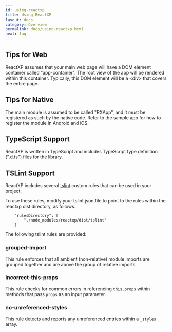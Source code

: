 ```yaml
---
id: using-reactxp
title: Using ReactXP
layout: docs
category: Overview
permalink: docs/using-reactxp.html
next: faq
---
```


## Tips for Web

ReactXP assumes that your main web page will have a DOM element container called "app-container". The root view of the app will be rendered within this container. Typically, this DOM element will be a &lt;div&gt; that covers the entire page.

## Tips for Native

The main module is assumed to be called "RXApp", and it must be registered as such by the native code. Refer to the sample app for how to register the module in Android and iOS.

## TypeScript Support

ReactXP is written in TypeScript and includes TypeScript type definition (".d.ts") files for the library.

## TSLint Support

ReactXP includes several [tslint](https://www.npmjs.com/package/tslint) custom rules that can be used in your project.

To use these rules, modify your tslint.json file to point to the rules within the reactxp dist directory, as follows.

```
    "rulesDirectory": [
        "./node_modules/reactxp/dist/tslint"
    ]
```

The following tslint rules are provided:

### grouped-import
This rule enforces that all ambient (non-relative) module imports are grouped together and are above the group of relative imports.

### incorrect-this-props
This rule checks for common errors in referencing ```this.props``` within methods that pass ```props``` as an input parameter.

### no-unreferenced-styles
This rule detects and reports any unreferenced entries within a ```_styles``` array.
